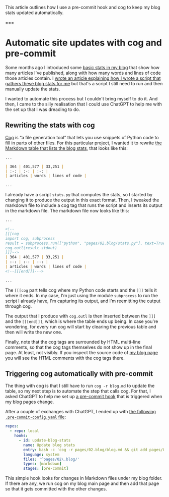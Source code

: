 This article outlines how I use a pre-commit hook and cog to keep my blog stats updated automatically.

===


# Automatic site updates with cog and pre-commit

Some months ago I introduced some [basic stats in my blog](/blog) that show how many articles I've published, along with how many words and lines of code those articles contain.
I [wrote an article explaining how I wrote a script that gathers these blog stats for me](/blog/adding-stats-to-my-blog) but that's a script I still need to run and then manually update the stats.

I wanted to automate this process but I couldn't bring myself to do it.
And then, I came to the silly realisation that I could use ChatGPT to help me with the set up that I was dreading to do.


## Rewriting the stats with cog

[Cog](https://nedbatchelder.com/code/cog) is “a file generation tool” that lets you use snippets of Python code to fill in parts of other files.
For this particular project, I wanted it to rewrite [the Markdown table that lists the blog stats](https://github.com/mathspp/mathspp/blob/876da9f7b38708f928e0940247cfa1e10ba8c68a/pages/02.blog/blog.md?plain=1#L16-L18), that looks like this:

```markdown
...

| 364 | 401,577 | 33,251 |
| :-: | :-: | :-: |
| articles | words | lines of code |

...
```

I already have a script `stats.py` that computes the stats, so I started by changing it to produce the output in this exact format.
Then, I tweaked the markdown file to include a cog tag that runs the script and inserts its output in the markdown file.
The markdown file now looks like this:

```markdown
...

<!--
[[[cog
import cog, subprocess
result = subprocess.run(["python", "pages/02.blog/stats.py"], text=True, capture_output=True)
cog.outl(result.stdout)
]]]-->
| 364 | 401,577 | 33,251 |
| :-: | :-: | :-: |
| articles | words | lines of code |
<!--[[[end]]]--->

...
```

The `[[[cog` part tells cog where my Python code starts and the `]]]` tells it where it ends.
In my case, I'm just using the module `subprocess` to run the script I already have, I'm capturing its output, and I'm reemitting the output through cog.

The output that I produce with `cog.outl` is then inserted between the `]]]` and the `[[[end]]]`, which is where the table ends up being.
In case you're wondering, for every run cog will start by clearing the previous table and then will write the new one.

Finally, note that the cog tags are surrounded by HTML multi-line comments, so that the cog tags themselves do not show up in the final page.
At least, not visibly.
If you inspect the source code of [my blog page](/blog) you will see the HTML comments with the cog tags there.


## Triggering cog automatically with pre-commit

The thing with cog is that I still have to run `cog -r blog.md` to update the table, so my next step is to automate the step that calls cog.
For that, I asked ChatGPT to help me set up [a pre-commit hook](https://pre-commit.com) that is triggered when my blog pages change.

After a couple of exchanges with ChatGPT, I ended up with [the following `.pre-commit-config.yaml` file](https://github.com/mathspp/mathspp/blob/876da9f7b38708f928e0940247cfa1e10ba8c68a/.pre-commit-config.yaml):

```yaml
repos:
  - repo: local
    hooks:
      - id: update-blog-stats
        name: Update blog stats
        entry: bash -c 'cog -r pages/02.blog/blog.md && git add pages/02.blog/blog.md'
        language: system
        files: '^pages/02\.blog/'
        types: [markdown]
        stages: [pre-commit]
```

This simple hook looks for changes in Markdown files under my blog folder.
If there are any, we run cog on my blog main page and then add that page so that it gets committed with the other changes.
